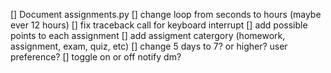 
[] Document assignments.py
[] change loop from seconds to hours (maybe ever 12 hours)
[] fix traceback call for keyboard interrupt
[] add possible points to each assignment 
[] add assigment catergory (homework, assignment, exam, quiz, etc)
[] change 5 days to 7? or higher? user preference?
[] toggle on or off notify dm?

